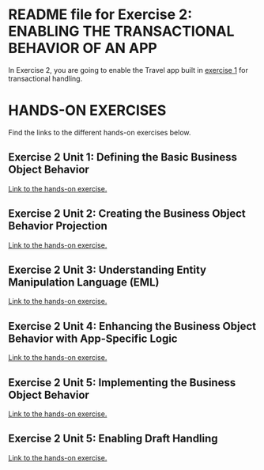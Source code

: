 # README file for Exercise 2: ENABLING THE TRANSACTIONAL BEHAVIOR OF AN APP
In Exercise 2, you are going to enable the Travel app built in [exercise 1](../exercise1/README.md) for transactional handling.   

    
# HANDS-ON EXERCISES
Find the links to the different hands-on exercises below.

## Exercise 2 Unit 1: Defining the Basic Business Object Behavior  
[Link to the hands-on exercise.](unit1.md)

## Exercise 2 Unit 2: Creating the Business Object Behavior Projection  
[Link to the hands-on exercise.](unit2.md)
    
## Exercise 2 Unit 3: Understanding Entity Manipulation Language (EML)    
[Link to the hands-on exercise.](unit3.md)
    
## Exercise 2 Unit 4: Enhancing the Business Object Behavior with App-Specific Logic
[Link to the hands-on exercise.](unit4.md)
    
## Exercise 2 Unit 5: Implementing the Business Object Behavior   
[Link to the hands-on exercise.](unit5.md)
     
## Exercise 2 Unit 5: Enabling Draft Handling  
[Link to the hands-on exercise.](unit6.md)

    
